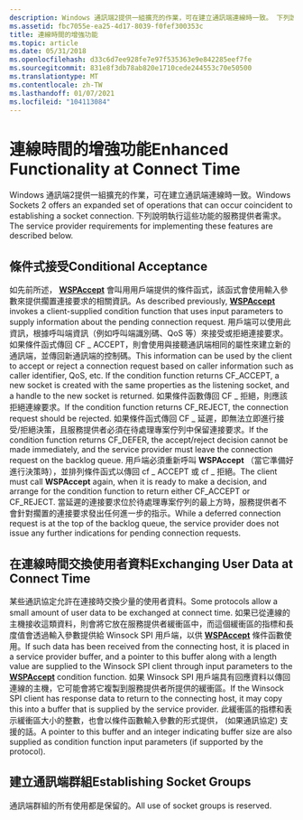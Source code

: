 ```yaml
---
description: Windows 通訊端2提供一組擴充的作業，可在建立通訊端連線時一致。 下列說明執行這些功能的服務提供者需求。
ms.assetid: fbc7055e-ea25-4d17-8039-f0fef300353c
title: 連線時間的增強功能
ms.topic: article
ms.date: 05/31/2018
ms.openlocfilehash: d33c6d7ee928fe7e97f535363e9e842285eef7fe
ms.sourcegitcommit: 831e8f3db78ab820e1710cede244553c70e50500
ms.translationtype: MT
ms.contentlocale: zh-TW
ms.lasthandoff: 01/07/2021
ms.locfileid: "104113084"
---
```

# <a name="enhanced-functionality-at-connect-time"></a><span data-ttu-id="98497-104">連線時間的增強功能</span><span class="sxs-lookup"><span data-stu-id="98497-104">Enhanced Functionality at Connect Time</span></span>

<span data-ttu-id="98497-105">Windows 通訊端2提供一組擴充的作業，可在建立通訊端連線時一致。</span><span class="sxs-lookup"><span data-stu-id="98497-105">Windows Sockets 2 offers an expanded set of operations that can occur coincident to establishing a socket connection.</span></span> <span data-ttu-id="98497-106">下列說明執行這些功能的服務提供者需求。</span><span class="sxs-lookup"><span data-stu-id="98497-106">The service provider requirements for implementing these features are described below.</span></span>

## <a name="conditional-acceptance"></a><span data-ttu-id="98497-107">條件式接受</span><span class="sxs-lookup"><span data-stu-id="98497-107">Conditional Acceptance</span></span>

<span data-ttu-id="98497-108">如先前所述， [**WSPAccept**](/windows/desktop/api/Ws2spi/nc-ws2spi-lpwspaccept) 會叫用用戶端提供的條件函式，該函式會使用輸入參數來提供擱置連接要求的相關資訊。</span><span class="sxs-lookup"><span data-stu-id="98497-108">As described previously, [**WSPAccept**](/windows/desktop/api/Ws2spi/nc-ws2spi-lpwspaccept) invokes a client-supplied condition function that uses input parameters to supply information about the pending connection request.</span></span> <span data-ttu-id="98497-109">用戶端可以使用此資訊，根據呼叫端資訊（例如呼叫端識別碼、QoS 等）來接受或拒絕連接要求。如果條件函式傳回 CF \_ ACCEPT，則會使用與接聽通訊端相同的屬性來建立新的通訊端，並傳回新通訊端的控制碼。</span><span class="sxs-lookup"><span data-stu-id="98497-109">This information can be used by the client to accept or reject a connection request based on caller information such as caller identifier, QoS, etc. If the condition function returns CF\_ACCEPT, a new socket is created with the same properties as the listening socket, and a handle to the new socket is returned.</span></span> <span data-ttu-id="98497-110">如果條件函數傳回 CF \_ 拒絕，則應該拒絕連線要求。</span><span class="sxs-lookup"><span data-stu-id="98497-110">If the condition function returns CF\_REJECT, the connection request should be rejected.</span></span> <span data-ttu-id="98497-111">如果條件函式傳回 CF \_ 延遲，即無法立即進行接受/拒絕決策，且服務提供者必須在待處理專案佇列中保留連接要求。</span><span class="sxs-lookup"><span data-stu-id="98497-111">If the condition function returns CF\_DEFER, the accept/reject decision cannot be made immediately, and the service provider must leave the connection request on the backlog queue.</span></span> <span data-ttu-id="98497-112">用戶端必須重新呼叫 **WSPAccept** （當它準備好進行決策時），並排列條件函式以傳回 cf \_ ACCEPT 或 cf \_ 拒絕。</span><span class="sxs-lookup"><span data-stu-id="98497-112">The client must call **WSPAccept** again, when it is ready to make a decision, and arrange for the condition function to return either CF\_ACCEPT or CF\_REJECT.</span></span> <span data-ttu-id="98497-113">當延遲的連接要求位於待處理專案佇列的最上方時，服務提供者不會針對擱置的連接要求發出任何進一步的指示。</span><span class="sxs-lookup"><span data-stu-id="98497-113">While a deferred connection request is at the top of the backlog queue, the service provider does not issue any further indications for pending connection requests.</span></span>

## <a name="exchanging-user-data-at-connect-time"></a><span data-ttu-id="98497-114">在連線時間交換使用者資料</span><span class="sxs-lookup"><span data-stu-id="98497-114">Exchanging User Data at Connect Time</span></span>

<span data-ttu-id="98497-115">某些通訊協定允許在連接時交換少量的使用者資料。</span><span class="sxs-lookup"><span data-stu-id="98497-115">Some protocols allow a small amount of user data to be exchanged at connect time.</span></span> <span data-ttu-id="98497-116">如果已從連線的主機接收這類資料，則會將它放在服務提供者緩衝區中，而這個緩衝區的指標和長度值會透過輸入參數提供給 Winsock SPI 用戶端，以供 [**WSPAccept**](/windows/desktop/api/Ws2spi/nc-ws2spi-lpwspaccept) 條件函數使用。</span><span class="sxs-lookup"><span data-stu-id="98497-116">If such data has been received from the connecting host, it is placed in a service provider buffer, and a pointer to this buffer along with a length value are supplied to the Winsock SPI client through input parameters to the [**WSPAccept**](/windows/desktop/api/Ws2spi/nc-ws2spi-lpwspaccept) condition function.</span></span> <span data-ttu-id="98497-117">如果 Winsock SPI 用戶端具有回應資料以傳回連線的主機，它可能會將它複製到服務提供者所提供的緩衝區。</span><span class="sxs-lookup"><span data-stu-id="98497-117">If the Winsock SPI client has response data to return to the connecting host, it may copy this into a buffer that is supplied by the service provider.</span></span> <span data-ttu-id="98497-118">此緩衝區的指標和表示緩衝區大小的整數，也會以條件函數輸入參數的形式提供， (如果通訊協定) 支援的話。</span><span class="sxs-lookup"><span data-stu-id="98497-118">A pointer to this buffer and an integer indicating buffer size are also supplied as condition function input parameters (if supported by the protocol).</span></span>

## <a name="establishing-socket-groups"></a><span data-ttu-id="98497-119">建立通訊端群組</span><span class="sxs-lookup"><span data-stu-id="98497-119">Establishing Socket Groups</span></span>

<span data-ttu-id="98497-120">通訊端群組的所有使用都是保留的。</span><span class="sxs-lookup"><span data-stu-id="98497-120">All use of socket groups is reserved.</span></span>

 

 



